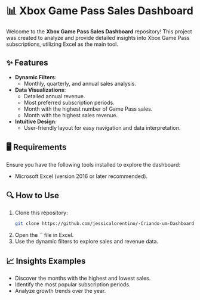 # 📊 Xbox Game Pass Sales Dashboard

Welcome to the **Xbox Game Pass Sales Dashboard** repository! This project was created to analyze and provide detailed insights into Xbox Game Pass subscriptions, utilizing Excel as the main tool.

## ✨ Features

- **Dynamic Filters**:
  - Monthly, quarterly, and annual sales analysis.
- **Data Visualizations**:
  - Detailed annual revenue.
  - Most preferred subscription periods.
  - Month with the highest number of Game Pass sales.
  - Month with the highest sales revenue.
- **Intuitive Design**:
  - User-friendly layout for easy navigation and data interpretation.

## 🖥 Requirements

Ensure you have the following tools installed to explore the dashboard:
- Microsoft Excel (version 2016 or later recommended).

## 🔍 How to Use

1. Clone this repository:
   ```bash
   git clone https://github.com/jessicalorentino/-Criando-um-Dashboard-de-Vendas-do-Xbox-com-Excel/
   ```
2. Open the `` file in Excel.
3. Use the dynamic filters to explore sales and revenue data.

## 📈 Insights Examples

- Discover the months with the highest and lowest sales.
- Identify the most popular subscription periods.
- Analyze growth trends over the year.

